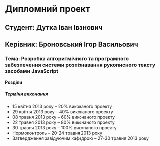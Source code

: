 Дипломний проект
================

Студент: Дутка Іван Іванович
----------------------------
Керівник: Броновський Ігор Васильович
-------------------------------------

### Тема: Розробка алгоритмічного та програмного забезпечення системи розпізнавання рукописного тексту засобами JavaScript

#### Розділи


##### Терміни виконання
* 15 квітня 2013 року – 20% виконаного проекту
* 29 квітня 2013 року – 40% виконаного проекту
* 08 травня 2013 року – 60% виконаного проекту
* 22 травня 2013 року – 80% виконаного проекту
* 30 травня 2013 року – 100% виконаного проекту
* Нормоконтроль – 20-24 травня 2013 року
* Затвердження завідуючим кафедрою – 27-30 травня 2013 року

